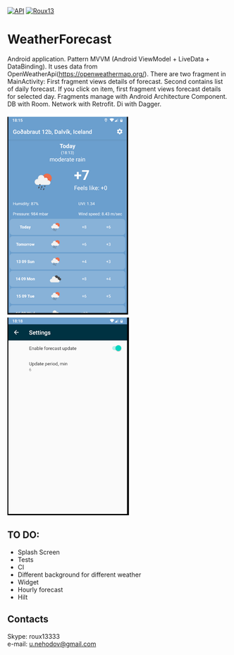 [![API](https://img.shields.io/badge/API-21%2B-brightgreen.svg?style=flat)](https://android-arsenal.com/api?level=21)
[![Roux13](https://circleci.com/gh/Roux13/Weather-Forecast.svg?style=shield)](https://app.circleci.com/pipelines/github/Roux13/Weather-Forecast)
  
# WeatherForecast
Android application. Pattern MVVM (Android ViewModel + LiveData + DataBinding). It uses data from OpenWeatherApi(https://openweathermap.org/). There are two fragment in MainActivity:
First fragment views details of forecast. Second contains list of daily forecast. If you click on item, first fragment views forecast details for selected day.
Fragments manage with Android Architecture Component. DB with Room. Network with Retrofit. Di with Dagger.  

![Image1 of WeatherForecast](/images/MainScreen.png)  
![Image2 of WeatherForecast](/images/Settings.png)  

## TO DO:
* Splash Screen
* Tests
* CI
* Different background for different weather
* Widget
* Hourly forecast
* Hilt

## Contacts
 Skype: roux13333  
 e-mail: u.nehodov@gmail.com
